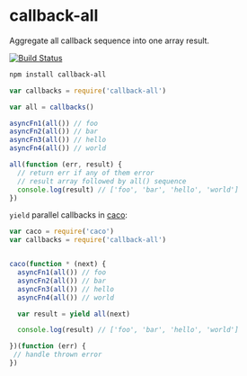 # callback-all

Aggregate all callback sequence into one array result.

[![Build Status](https://travis-ci.org/cshum/callback-all.svg?branch=master)](https://travis-ci.org/cshum/callback-all)

```bash
npm install callback-all
```

```js
var callbacks = require('callback-all')

var all = callbacks()

asyncFn1(all()) // foo
asyncFn2(all()) // bar
asyncFn3(all()) // hello
asyncFn4(all()) // world

all(function (err, result) {
  // return err if any of them error
  // result array followed by all() sequence
  console.log(result) // ['foo', 'bar', 'hello', 'world']
})

```

`yield` parallel callbacks in [caco](https://github.com/cshum/caco):

```js
var caco = require('caco')
var callbacks = require('callback-all')


caco(function * (next) {
  asyncFn1(all()) // foo
  asyncFn2(all()) // bar
  asyncFn3(all()) // hello
  asyncFn4(all()) // world

  var result = yield all(next)

  console.log(result) // ['foo', 'bar', 'hello', 'world']

})(function (err) {
 // handle thrown error
})

```
